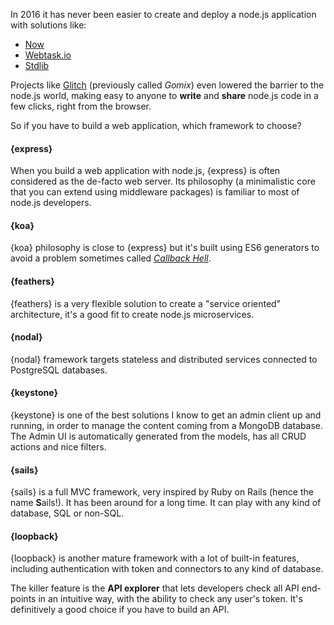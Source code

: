In 2016 it has never been easier to create and deploy a node.js application with solutions like:

* [Now](https://zeit.co/now)
* [Webtask.io](https://webtask.io/)
* [Stdlib](https://stdlib.com/)

Projects like [Glitch](https://glitch.com/) (previously called _Gomix_) even lowered the barrier to the node.js world, making easy to anyone to **write** and **share** node.js code in a few clicks, right from the browser.

So if you have to build a web application, which framework to choose?

#### {express}

When you build a web application with node.js, {express} is often considered as the de-facto web server.
Its philosophy (a minimalistic core that you can extend using middleware packages) is familiar to most of node.js developers.

#### {koa}

{koa} philosophy is close to {express} but it's built using ES6 generators to avoid a problem sometimes called _[ Callback Hell](https://www.sitepoint.com/saved-from-callback-hell/)_.

#### {feathers}

{feathers} is a very flexible solution to create a "service oriented" architecture, it's a good fit to create node.js microservices.

#### {nodal}

{nodal} framework targets stateless and distributed services connected to PostgreSQL databases.

#### {keystone}

{keystone} is one of the best solutions I know to get an admin client up and running, in order to manage the content coming from a MongoDB database.
The Admin UI is automatically generated from the models, has all CRUD actions and nice filters.

#### {sails}

{sails} is a full MVC framework, very inspired by Ruby on Rails (hence the name **S**ails!). It has been around for a long time. It can play with any kind of database, SQL or non-SQL.

#### {loopback}

{loopback} is another mature framework with a lot of built-in features, including authentication with token and connectors to any kind of database.

The killer feature is the **API explorer** that lets developers check all API end-points in an intuitive way, with the ability to check any user's token.
It's definitively a good choice if you have to build an API.
